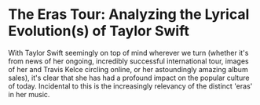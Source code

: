 # The Eras Tour: Analyzing the Lyrical Evolution(s) of Taylor Swift

With Taylor Swift seemingly on top of mind wherever we turn (whether it's from news of her ongoing, incredibly successful international tour, 
images of her and Travis Kelce circling online, or her astoundingly amazing album sales), it's clear that she has had a profound impact on the popular culture of today.
Incidental to this is the increasingly relevancy of the distinct 'eras' in her music.
